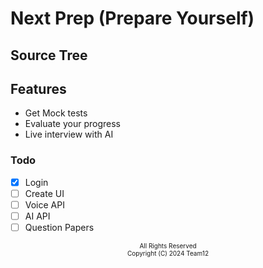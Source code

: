 # Next Prep (Prepare Yourself)

## Source Tree

## Features
* Get Mock tests
* Evaluate your progress
* Live interview with AI

### Todo
- [X] Login
- [ ] Create UI
- [ ] Voice API
- [ ] AI API
- [ ] Question Papers

<p align="center">
	<font size="1">
		All Rights Reserved <br/>
		Copyright (C) 2024 Team12
	</font>
</p>
